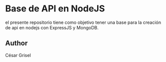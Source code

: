 # Base de API en NodeJS
el presente repositorio tiene como objetivo tener una base para la creación de api en nodejs con ExpressJS y MongoDB.

## Author
César Grisel